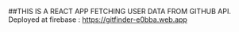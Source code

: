 ##THIS IS A REACT APP FETCHING USER DATA FROM GITHUB API.
Deployed at firebase : https://gitfinder-e0bba.web.app
